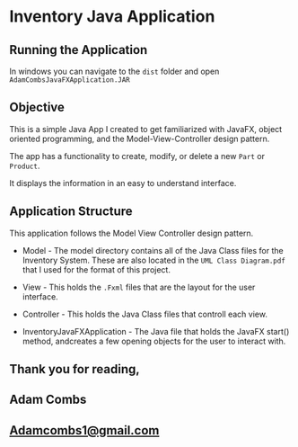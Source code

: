 # Inventory Java Application

## Running the Application
In windows you can navigate to the `dist` folder and open `AdamCombsJavaFXApplication.JAR`

## Objective
This is a simple Java App I created to get familiarized with JavaFX, object oriented programming, and the Model-View-Controller design pattern.

The app has a functionality to create, modify, or delete a new `Part` or `Product`.

It displays the information in an easy to understand interface. 

## Application Structure
This application follows the Model View Controller design pattern. 

+ Model - The model directory contains all of the Java Class files for the Inventory System. These are also located in the `UML Class Diagram.pdf` that I used for the format of this project.

+ View - This holds the `.Fxml` files that are the layout for the user interface.

+ Controller - This holds the Java Class files that controll each view.

+ InventoryJavaFXApplication - The Java file that holds the JavaFX start() method, andcreates a few opening objects for the user to interact with.

## Thank you for reading,

## Adam Combs

## Adamcombs1@gmail.com